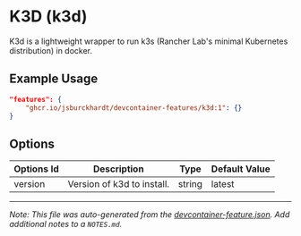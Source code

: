 
# K3D (k3d)

K3d is a lightweight wrapper to run k3s (Rancher Lab's minimal Kubernetes distribution) in docker.

## Example Usage

```json
"features": {
    "ghcr.io/jsburckhardt/devcontainer-features/k3d:1": {}
}
```

## Options

| Options Id | Description | Type | Default Value |
|-----|-----|-----|-----|
| version | Version of k3d to install. | string | latest |



---

_Note: This file was auto-generated from the [devcontainer-feature.json](https://github.com/jsburckhardt/devcontainer-features/blob/main/src/k3d/devcontainer-feature.json).  Add additional notes to a `NOTES.md`._
